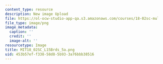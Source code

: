 ```yaml
---
content_type: resource
description: New image Upload
file: https://ol-ocw-studio-app-qa.s3.amazonaws.com/courses/18-02sc-multivariable-calculus-fall-2010/453b57eff33858d85b933a76bbb38516_MIT18_02SC_L15Brds_5a.png
file_type: image/png
image_metadata:
  caption: ''
  credit: ''
  image-alt: ''
resourcetype: Image
title: MIT18_02SC_L15Brds_5a.png
uid: 453b57ef-f338-58d8-5b93-3a76bbb38516
---
```

